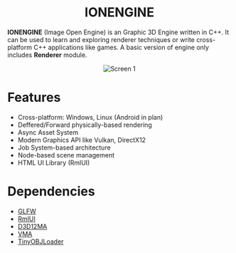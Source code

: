 <p><h1 align="center">IONENGINE</h1></p>

**IONENGINE** (Image Open Engine) is an Graphic 3D Engine written in C++. It can be used to learn and exploring renderer techniques or write cross-platform C++ applications like games. A basic version of engine only includes **Renderer** module.

<p align="center">
  <img src="data/images/1.png" alt="Screen 1"/>
</p>

<p><h1 align="left">Features</h1></p>

* Cross-platform: Windows, Linux (Android in plan)
* Deffered/Forward physically-based rendering
* Async Asset System
* Modern Graphics API like Vulkan, DirectX12
* Job System-based architecture
* Node-based scene management
* HTML UI Library (RmlUI)

<p><h1 align="left">Dependencies</h1></p>

* [GLFW](https://github.com/glfw/glfw)
* [RmlUI](https://github.com/mikke89/RmlUi)
* [D3D12MA](https://github.com/GPUOpen-LibrariesAndSDKs/D3D12MemoryAllocator)
* [VMA](https://github.com/GPUOpen-LibrariesAndSDKs/VulkanMemoryAllocator)
* [TinyOBJLoader](https://github.com/tinyobjloader/tinyobjloader)
